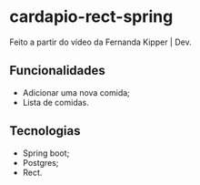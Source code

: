 # cardapio-rect-spring

Feito a partir do vídeo da Fernanda Kipper | Dev.

## Funcionalidades

* Adicionar uma nova comida;
* Lista de comidas.

## Tecnologias

* Spring boot;
* Postgres;
* Rect.
